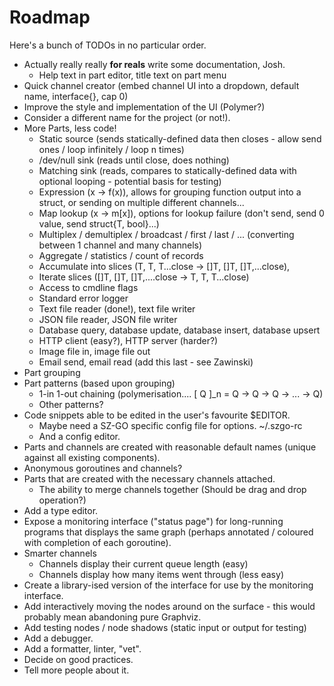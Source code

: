 # Roadmap

Here's a bunch of TODOs in no particular order.

* Actually really really **for reals** write some documentation, Josh.
    * Help text in part editor, title text on part menu
* Quick channel creator (embed channel UI into a dropdown, default name, interface{}, cap 0)
* Improve the style and implementation of the UI (Polymer?)
* Consider a different name for the project (or not!).
* More Parts, less code!
    * Static source (sends statically-defined data then closes - allow send ones / loop infinitely / loop n times)
    * /dev/null sink (reads until close, does nothing)
    * Matching sink (reads, compares to statically-defined data with optional looping - potential basis for testing)
    * Expression (x -> f(x)), allows for grouping function output into a struct, or sending on multiple different channels...
    * Map lookup (x -> m[x]), options for lookup failure (don't send, send 0 value, send struct{T, bool}...)
    * Multiplex / demultiplex / broadcast / first / last / ... (converting between 1 channel and many channels)
    * Aggregate / statistics / count of records
    * Accumulate into slices (T, T, T...close -> []T, []T, []T,...close), 
    * Iterate slices ([]T, []T, []T,....close -> T, T, T...close)
    * Access to cmdline flags
    * Standard error logger
    * Text file reader (done!), text file writer
    * JSON file reader, JSON file writer
    * Database query, database update, database insert, database upsert
    * HTTP client (easy?), HTTP server (harder?)
    * Image file in, image file out
    * Email send, email read (add this last - see Zawinski)
* Part grouping
* Part patterns (based upon grouping)
    * 1-in 1-out chaining (polymerisation.... [ Q ]_n = Q -> Q -> Q -> ... -> Q)
    * Other patterns?
* Code snippets able to be edited in the user's favourite $EDITOR.
    * Maybe need a SZ-GO specific config file for options. ~/.szgo-rc
    * And a config editor.
* Parts and channels are created with reasonable default names (unique against all existing components).
* Anonymous goroutines and channels?
* Parts that are created with the necessary channels attached.
    * The ability to merge channels together (Should be drag and drop operation?)
* Add a type editor. 
* Expose a monitoring interface ("status page") for long-running programs that displays the same graph (perhaps annotated / coloured with completion of each goroutine).
* Smarter channels
    * Channels display their current queue length (easy)
    * Channels display how many items went through (less easy)
* Create a library-ised version of the interface for use by the monitoring interface.
* Add interactively moving the nodes around on the surface - this would probably mean abandoning pure Graphviz.
* Add testing nodes / node shadows (static input or output for testing)
* Add a debugger.
* Add a formatter, linter, "vet".
* Decide on good practices.
* Tell more people about it.
